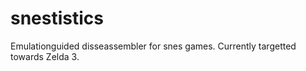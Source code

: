 snestistics
===========

Emulationguided disseassembler for snes games. Currently targetted towards Zelda 3.
